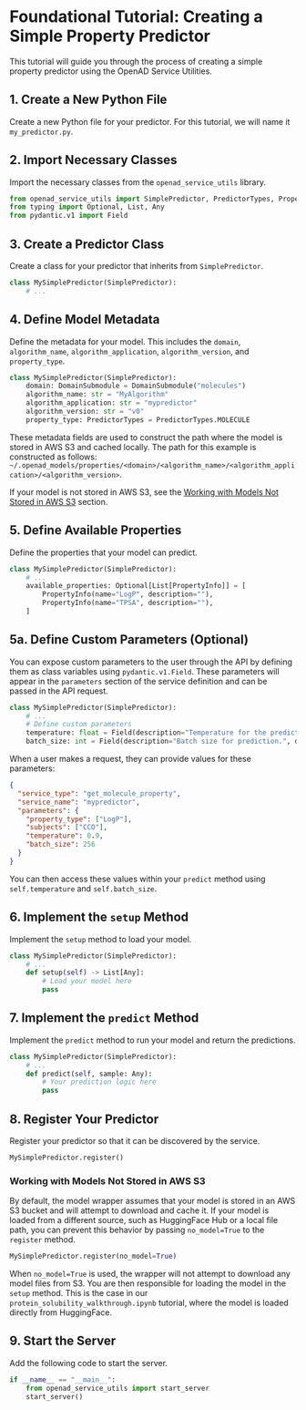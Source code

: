 # Foundational Tutorial: Creating a Simple Property Predictor

This tutorial will guide you through the process of creating a simple property predictor using the OpenAD Service Utilities.

## 1. Create a New Python File

Create a new Python file for your predictor. For this tutorial, we will name it `my_predictor.py`.

## 2. Import Necessary Classes

Import the necessary classes from the `openad_service_utils` library.

```python
from openad_service_utils import SimplePredictor, PredictorTypes, PropertyInfo, DomainSubmodule
from typing import Optional, List, Any
from pydantic.v1 import Field
```

## 3. Create a Predictor Class

Create a class for your predictor that inherits from `SimplePredictor`.

```python
class MySimplePredictor(SimplePredictor):
    # ...
```

## 4. Define Model Metadata

Define the metadata for your model. This includes the `domain`, `algorithm_name`, `algorithm_application`, `algorithm_version`, and `property_type`.

```python
class MySimplePredictor(SimplePredictor):
    domain: DomainSubmodule = DomainSubmodule("molecules")
    algorithm_name: str = "MyAlgorithm"
    algorithm_application: str = "mypredictor"
    algorithm_version: str = "v0"
    property_type: PredictorTypes = PredictorTypes.MOLECULE
```

These metadata fields are used to construct the path where the model is stored in AWS S3 and cached locally. The path for this example is constructed as follows: `~/.openad_models/properties/<domain>/<algorithm_name>/<algorithm_application>/<algorithm_version>`.

If your model is not stored in AWS S3, see the [Working with Models Not Stored in AWS S3](#working-with-models-not-stored-in-aws-s3) section.

## 5. Define Available Properties

Define the properties that your model can predict.

```python
class MySimplePredictor(SimplePredictor):
    # ...
    available_properties: Optional[List[PropertyInfo]] = [
        PropertyInfo(name="LogP", description=""),
        PropertyInfo(name="TPSA", description=""),
    ]
```

## 5a. Define Custom Parameters (Optional)

You can expose custom parameters to the user through the API by defining them as class variables using `pydantic.v1.Field`. These parameters will appear in the `parameters` section of the service definition and can be passed in the API request.

```python
class MySimplePredictor(SimplePredictor):
    # ...
    # Define custom parameters
    temperature: float = Field(description="Temperature for the prediction.", default=0.7)
    batch_size: int = Field(description="Batch size for prediction.", default=128)
```

When a user makes a request, they can provide values for these parameters:

```json
{
  "service_type": "get_molecule_property",
  "service_name": "mypredictor",
  "parameters": {
    "property_type": ["LogP"],
    "subjects": ["CCO"],
    "temperature": 0.9,
    "batch_size": 256
  }
}
```

You can then access these values within your `predict` method using `self.temperature` and `self.batch_size`.

## 6. Implement the `setup` Method

Implement the `setup` method to load your model.

```python
class MySimplePredictor(SimplePredictor):
    # ...
    def setup(self) -> List[Any]:
        # Load your model here
        pass
```

## 7. Implement the `predict` Method

Implement the `predict` method to run your model and return the predictions.

```python
class MySimplePredictor(SimplePredictor):
    # ...
    def predict(self, sample: Any):
        # Your prediction logic here
        pass
```

## 8. Register Your Predictor

Register your predictor so that it can be discovered by the service.

```python
MySimplePredictor.register()
```

### Working with Models Not Stored in AWS S3

By default, the model wrapper assumes that your model is stored in an AWS S3 bucket and will attempt to download and cache it. If your model is loaded from a different source, such as HuggingFace Hub or a local file path, you can prevent this behavior by passing `no_model=True` to the `register` method.

```python
MySimplePredictor.register(no_model=True)
```

When `no_model=True` is used, the wrapper will not attempt to download any model files from S3. You are then responsible for loading the model in the `setup` method. This is the case in our `protein_solubility_walkthrough.ipynb` tutorial, where the model is loaded directly from HuggingFace.

## 9. Start the Server

Add the following code to start the server.

```python
if __name__ == "__main__":
    from openad_service_utils import start_server
    start_server()
